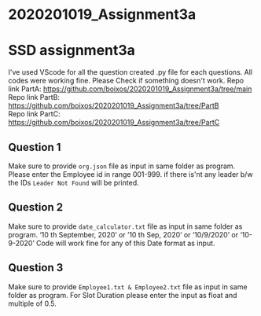 # 2020201019_Assignment3a
# SSD assignment3a
  I've used VScode for all the question created .py file for each questions. All codes were working fine. Please Check if something doesn't work.
Repo link PartA: https://github.com/boixos/2020201019_Assignment3a/tree/main <br />
Repo link PartB: https://github.com/boixos/2020201019_Assignment3a/tree/PartB <br />
Repo link PartC: https://github.com/boixos/2020201019_Assignment3a/tree/PartC <br />

## Question 1
  Make sure to provide `org.json` file as input in same folder as program.
  Please enter the Employee id in range 001-999. if there is'nt any leader b/w the IDs `Leader Not Found` will be printed.
## Question 2
  Make sure to provide `date_calculator.txt` file as input in same folder as program.
  ‘10 th September, 2020’ or ’10 th Sep, 2020’ or ‘10/9/2020’ or ‘10-9-2020’ Code will work fine for any of this Date format as input. 
## Question 3
  Make sure to provide `Employee1.txt & Employee2.txt` file as input in same folder as program.
  For Slot Duration please enter the input as float and multiple of 0.5.
